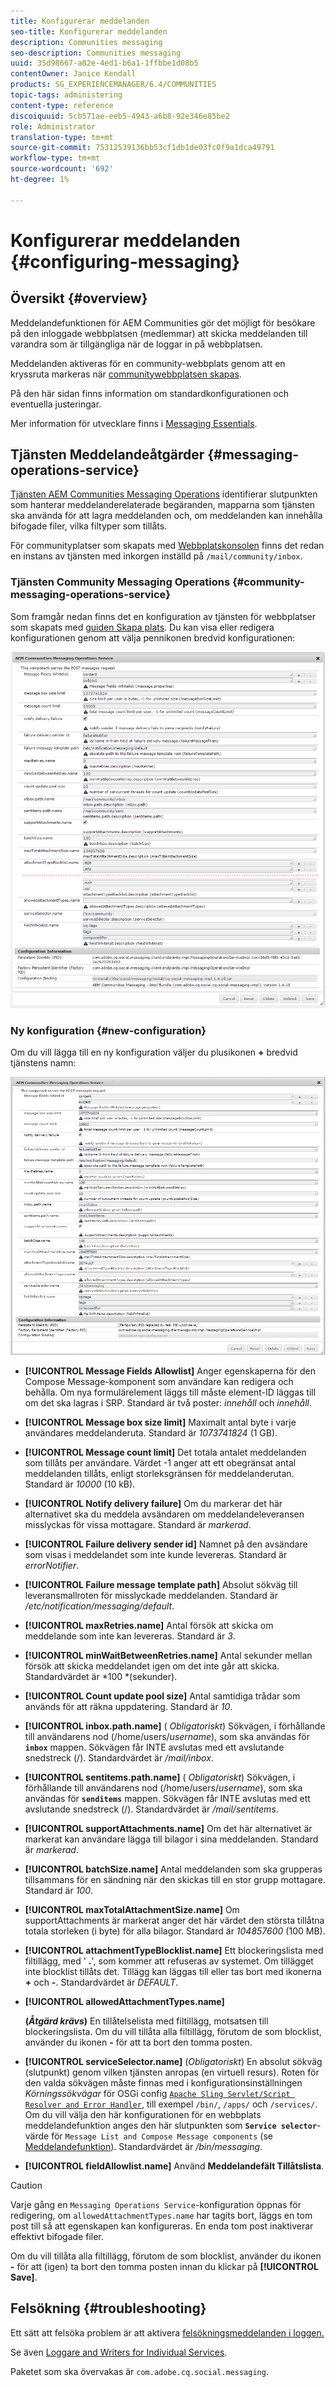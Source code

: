 ```yaml
---
title: Konfigurerar meddelanden
seo-title: Konfigurerar meddelanden
description: Communities messaging
seo-description: Communities messaging
uuid: 35d98667-a82e-4ed1-b6a1-1ffbbe1d08b5
contentOwner: Janice Kendall
products: SG_EXPERIENCEMANAGER/6.4/COMMUNITIES
topic-tags: administering
content-type: reference
discoiquuid: 5cb571ae-eeb5-4943-a6b8-92e346e85be2
role: Administrator
translation-type: tm+mt
source-git-commit: 75312539136bb53cf1db1de03fc0f9a1dca49791
workflow-type: tm+mt
source-wordcount: '692'
ht-degree: 1%

---
```



# Konfigurerar meddelanden {#configuring-messaging}

## Översikt {#overview}

Meddelandefunktionen för AEM Communities gör det möjligt för besökare på den inloggade webbplatsen (medlemmar) att skicka meddelanden till varandra som är tillgängliga när de loggar in på webbplatsen.

Meddelanden aktiveras för en community-webbplats genom att en kryssruta markeras när [communitywebbplatsen skapas](sites-console.md).

På den här sidan finns information om standardkonfigurationen och eventuella justeringar.

Mer information för utvecklare finns i [Messaging Essentials](essentials-messaging.md).

## Tjänsten Meddelandeåtgärder {#messaging-operations-service}

[Tjänsten AEM Communities Messaging Operations](http://localhost:4502/system/console/configMgr/com.adobe.cq.social.messaging.client.endpoints.impl.MessagingOperationsServiceImpl) identifierar slutpunkten som hanterar meddelanderelaterade begäranden, mapparna som tjänsten ska använda för att lagra meddelanden och, om meddelanden kan innehålla bifogade filer, vilka filtyper som tillåts.

För communityplatser som skapats med [Webbplatskonsolen](sites-console.md) finns det redan en instans av tjänsten med inkorgen inställd på `/mail/community/inbox`.

### Tjänsten Community Messaging Operations {#community-messaging-operations-service}

Som framgår nedan finns det en konfiguration av tjänsten för webbplatser som skapats med [guiden Skapa plats](sites-console.md). Du kan visa eller redigera konfigurationen genom att välja pennikonen bredvid konfigurationen:

![chlimage_1-63](assets/chlimage_1-63.png)

### Ny konfiguration {#new-configuration}

Om du vill lägga till en ny konfiguration väljer du plusikonen **+** bredvid tjänstens namn:

![chlimage_1-64](assets/chlimage_1-64.png)

* **[!UICONTROL Message Fields Allowlist]**
Anger egenskaperna för den Compose Message-komponent som användare kan redigera och behålla. Om nya formulärelement läggs till måste element-ID läggas till om det ska lagras i SRP. Standard är två poster: 
*innehåll* och  *innehåll*.

* **[!UICONTROL Message box size limit]**
Maximalt antal byte i varje användares meddelanderuta. Standard är 
*1073741824*  (1 GB).

* **[!UICONTROL Message count limit]**
Det totala antalet meddelanden som tillåts per användare. Värdet -1 anger att ett obegränsat antal meddelanden tillåts, enligt storleksgränsen för meddelanderutan. Standard är 
*10000* (10 kB).

* **[!UICONTROL Notify delivery failure]**
Om du markerar det här alternativet ska du meddela avsändaren om meddelandeleveransen misslyckas för vissa mottagare. Standard är 
*markerad*.

* **[!UICONTROL Failure delivery sender id]**
Namnet på den avsändare som visas i meddelandet som inte kunde levereras. Standard är 
*errorNotifier*.

* **[!UICONTROL Failure message template path]**
Absolut sökväg till leveransmallroten för misslyckade meddelanden. Standard är 
*/etc/notification/messaging/default*.

* **[!UICONTROL maxRetries.name]**
Antal försök att skicka om meddelande som inte kan levereras. Standard är 
*3*.

* **[!UICONTROL minWaitBetweenRetries.name]**
Antal sekunder mellan försök att skicka meddelandet igen om det inte går att skicka. Standardvärdet är *100 *(sekunder).

* **[!UICONTROL Count update pool size]**
Antal samtidiga trådar som används för att räkna uppdatering. Standard är 
*10*.

* **[!UICONTROL inbox.path.name]**
(
*Obligatoriskt*) Sökvägen, i förhållande till användarens nod (/home/users/*username*), som ska användas för  **`inbox`** mappen. Sökvägen får INTE avslutas med ett avslutande snedstreck (/). Standardvärdet är */mail/inbox*.

* **[!UICONTROL sentitems.path.name]**
(
*Obligatoriskt*) Sökvägen, i förhållande till användarens nod (/home/users/*username*), som ska användas för  **`senditems`** mappen. Sökvägen får INTE avslutas med ett avslutande snedstreck (/). Standardvärdet är */mail/sentitems*.

* **[!UICONTROL supportAttachments.name]**
Om det här alternativet är markerat kan användare lägga till bilagor i sina meddelanden. Standard är 
*markerad*.

* **[!UICONTROL batchSize.name]**
Antal meddelanden som ska grupperas tillsammans för en sändning när den skickas till en stor grupp mottagare. Standard är 
*100*.

* **[!UICONTROL maxTotalAttachmentSize.name]**
Om supportAttachments är markerat anger det här värdet den största tillåtna totala storleken (i byte) för alla bilagor. Standard är 
*104857600*  (100 MB).

* **[!UICONTROL attachmentTypeBlocklist.name]**
Ett blockeringslista med filtillägg, med &#39;
**.**&#39;, som kommer att refuseras av systemet. Om tillägget inte blocklist tillåts det. Tillägg kan läggas till eller tas bort med ikonerna **+** och **-**. Standardvärdet är *DEFAULT*.

* **[!UICONTROL allowedAttachmentTypes.name]**

   **(*Åtgärd krävs*)** En tillåtelselista med filtillägg, motsatsen till blockeringslista. Om du vill tillåta alla filtillägg, förutom de som blocklist, använder du ikonen **-** för att ta bort den tomma posten.

* **[!UICONTROL serviceSelector.name]**
(*Obligatoriskt*) En absolut sökväg (slutpunkt) genom vilken tjänsten anropas (en virtuell resurs). Roten för den valda sökvägen måste finnas med i konfigurationsinställningen *Körningssökvägar* för OSGi config [ `Apache Sling Servlet/Script Resolver and Error Handler`](http://localhost:4502/system/console/configMgr/org.apache.sling.servlets.resolver.SlingServletResolver), till exempel `/bin/`, `/apps/` och `/services/`. Om du vill välja den här konfigurationen för en webbplats meddelandefunktion anges den här slutpunkten som **`Service selector`**-värde för `Message List and Compose Message components` (se [Meddelandefunktion](configure-messaging.md)). Standardvärdet är */bin/messaging*.

* **[!UICONTROL fieldAllowlist.name]**
Använd 
**Meddelandefält Tillåtslista**.

>[!CAUTION]
>
>Varje gång en `Messaging Operations Service`-konfiguration öppnas för redigering, om `allowedAttachmentTypes.name` har tagits bort, läggs en tom post till så att egenskapen kan konfigureras. En enda tom post inaktiverar effektivt bifogade filer.
>
>Om du vill tillåta alla filtillägg, förutom de som blocklist, använder du ikonen **-** för att (igen) ta bort den tomma posten innan du klickar på **[!UICONTROL Save]**.

## Felsökning {#troubleshooting}

Ett sätt att felsöka problem är att aktivera [felsökningsmeddelanden i loggen.](../../help/sites-administering/troubleshooting.md)

Se även [Loggare and Writers for Individual Services](../../help/sites-deploying/configure-logging.md#loggers-and-writers-for-individual-services).

Paketet som ska övervakas är `com.adobe.cq.social.messaging`.
